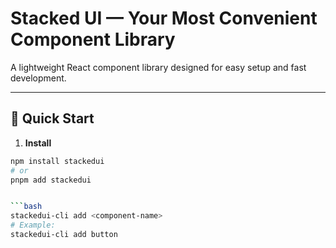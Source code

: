 # Stacked UI — Your Most Convenient Component Library

A lightweight React component library designed for easy setup and fast development.

---

## 🚀 Quick Start

1. **Install**

```bash
npm install stackedui
# or
pnpm add stackedui


```bash
stackedui-cli add <component-name>
# Example:
stackedui-cli add button
